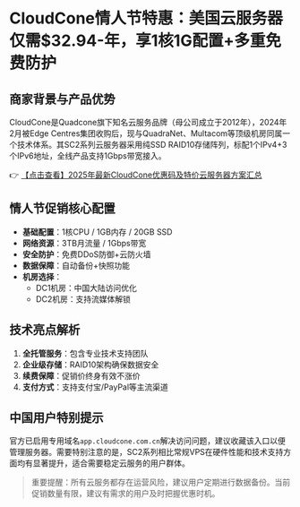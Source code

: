 # CloudCone情人节特惠：美国云服务器仅需$32.94-年，享1核1G配置+多重免费防护

## 商家背景与产品优势

CloudCone是Quadcone旗下知名云服务品牌（母公司成立于2012年），2024年2月被Edge Centres集团收购后，现与QuadraNet、Multacom等顶级机房同属一个技术体系。其SC2系列云服务器采用纯SSD RAID10存储阵列，标配1个IPv4+3个IPv6地址，全线产品支持1Gbps带宽接入。

👉 [【点击查看】2025年最新CloudCone优惠码及特价云服务器方案汇总](https://bit.ly/Cloudcone)

## 情人节促销核心配置
- **基础配置**：1核CPU / 1GB内存 / 20GB SSD
- **网络资源**：3TB月流量 / 1Gbps带宽
- **安全防护**：免费DDoS防御+云防火墙
- **数据保障**：自动备份+快照功能
- **机房选择**：
  - DC1机房：中国大陆访问优化
  - DC2机房：支持流媒体解锁

## 技术亮点解析
1. **全托管服务**：包含专业技术支持团队
2. **企业级存储**：RAID10架构确保数据安全
3. **续费保障**：促销价终身有效不涨价
4. **支付方式**：支持支付宝/PayPal等主流渠道

## 中国用户特别提示
官方已启用专用域名`app.cloudcone.com.cn`解决访问问题，建议收藏该入口以便管理服务器。需要特别注意的是，SC2系列相比常规VPS在硬件性能和技术支持方面均有显著提升，适合需要稳定云服务的用户群体。

> 重要提醒：所有云服务都存在运营风险，建议用户定期进行数据备份。当前促销数量有限，建议有需求的用户及时把握优惠时机。